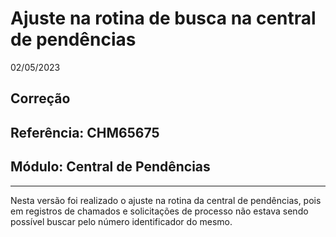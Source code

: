 # Ajuste na rotina de busca na central de pendências
02/05/2023
## Correção
## Referência: CHM65675
## Módulo: Central de Pendências
***

Nesta versão foi realizado o ajuste na rotina da central de pendências, pois em registros de chamados e solicitações de processo não estava sendo possível buscar pelo número identificador do mesmo.